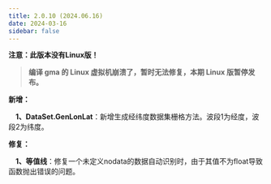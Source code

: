 ```yaml
---
title: 2.0.10 (2024.06.16)
date: 2024-03-16
sidebar: false
---
```


<font color="#FF4500"><i class="fas fa-exclamation-circle"></i></font> **注意：此版本没有Linux版！**

> **编译 gma 的 Linux 虚拟机崩溃了，暂时无法修复，本期 Linux 版暂停发布。**

<font color="#616AE5"><i class="fas fa-award"></i></font> **新增：**

**&emsp;1、DataSet.GenLonLat**：新增生成经纬度数据集栅格方法。波段1为经度，波段2为纬度。

<font color="#FFA500"><i class="fas fa-tools"></i></font> **修复：**

**&emsp;1、等值线**：修复一个未定义nodata的数据自动识别时，由于其值不为float导致函数抛出错误的问题。


